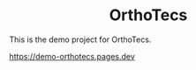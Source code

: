 <div align='center'>
    <h1> OrthoTecs </h1>
</div>

This is the demo project for OrthoTecs.

https://demo-orthotecs.pages.dev
